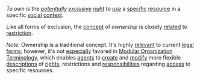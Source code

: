 *To own* is the *[potentially](https://github.com/gcassel/Modular-Organization-Terminology/blob/master/terms/potential.md) [exclusive](https://github.com/gcassel/Modular-Organization-Terminology/blob/master/terms/exclude.md) [right](https://github.com/gcassel/Modular-Organization-Terminology/blob/master/terms/right.md) to [use](https://github.com/gcassel/Modular-Organization-Terminology/blob/master/terms/use.md)* a [specific](https://github.com/gcassel/Modular-Organization-Terminology/blob/master/terms/specific.md) [resource](https://github.com/gcassel/Modular-Organization-Terminology/blob/master/terms/resource.md) in a specific [social](https://github.com/gcassel/Modular-Organization-Terminology/blob/master/terms/social.md) [context](https://github.com/gcassel/Modular-Organization-Terminology/blob/master/terms/context.md).

Like all forms of exclusion, the [concept](https://github.com/gcassel/Modular-Organization-Terminology/blob/master/terms/concept.md) of *ownership* is closely [related](https://github.com/gcassel/Modular-Organization-Terminology/blob/master/terms/relationship.md) to [restriction](https://github.com/gcassel/Modular-Organization-Terminology/blob/master/terms/restriction.md).
		
*Note:*  Ownership is a traditional concept.  It's highly [relevant](https://github.com/gcassel/Modular-Organization-Terminology/blob/master/terms/relevance.md) to current [legal](https://github.com/gcassel/Modular-Organization-Terminology/blob/master/terms/legal.md) [forms](https://github.com/gcassel/Modular-Organization-Terminology/blob/master/terms/form.md); however, it's not [especially](https://github.com/gcassel/Modular-Organization-Terminology/blob/master/terms/specialize.md) favored in [Modular Organization Terminology](https://github.com/gcassel/Modular-Organization-Terminology/), which enables [agents](https://github.com/gcassel/Modular-Organization-Terminology/blob/master/terms/agent.md) to [create](https://github.com/gcassel/Modular-Organization-Terminology/blob/master/terms/creation.md) and [modify](https://github.com/gcassel/Modular-Organization-Terminology/blob/master/terms/modify.md) more flexible [descriptions](https://github.com/gcassel/Modular-Organization-Terminology/blob/master/terms/description.md) of [rights](https://github.com/gcassel/Modular-Organization-Terminology/blob/master/terms/right.md), restrictions and [responsibilities](https://github.com/gcassel/Modular-Organization-Terminology/blob/master/terms/responsibility.md) regarding [access](https://github.com/gcassel/Modular-Organization-Terminology/blob/master/terms/access.md) to specific resources.
